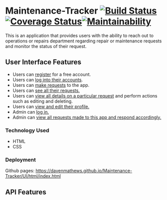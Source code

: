 # Maintenance-Tracker [![Build Status](https://travis-ci.org/davenmathews/Maintenance-Tracker.svg?branch=api)](https://travis-ci.org/davenmathews/Maintenance-Tracker) [![Coverage Status](https://coveralls.io/repos/github/davenmathews/Maintenance-Tracker/badge.svg?branch=api)](https://coveralls.io/github/davenmathews/Maintenance-Tracker?branch=api)[![Maintainability](https://api.codeclimate.com/v1/badges/b457b83d3a9f810225e0/maintainability)](https://codeclimate.com/github/davenmathews/Maintenance-Tracker/maintainability)
This is an application that provides users with the ability to reach out to operations or repairs department regarding repair or maintenance requests and monitor the status of their request.

## User Interface Features
- Users can [register](https://davenmathews.github.io/Maintenance-Tracker/UI/html/user-register.html) for a free account.
- Users can [log into their accounts](https://davenmathews.github.io/Maintenance-Tracker/UI/html/index.html).
- Users can [make requests](https://davenmathews.github.io/Maintenance-Tracker/UI/html/make-request.html) to the app.
- Users can [see all their requests.](https://davenmathews.github.io/Maintenance-Tracker/UI/html/index-user.html)
- Users can [view all details on a particular request](https://davenmathews.github.io/Maintenance-Tracker/UI/html/user-view-request.html) and perform actions such as editing and deleting.
- Users can [view and edit their profile.](https://davenmathews.github.io/Maintenance-Tracker/UI/html/my-profile.html)
- Admin can [log in.](https://davenmathews.github.io/Maintenance-Tracker/UI/html/index.html)
- Admin can [view all requests made to this app and respond accordingly.](https://davenmathews.github.io/Maintenance-Tracker/UI/html/index-admin.html)

### Technology Used
- HTML
- CSS

### Deployment
Github pages: https://davenmathews.github.io/Maintenance-Tracker/UI/html/index.html

## API Features
